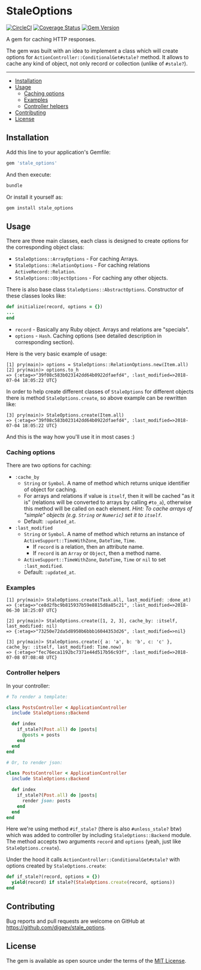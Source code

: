 # StaleOptions

[![CircleCI](https://dl.circleci.com/status-badge/img/gh/digaev/stale_options/tree/master.svg?style=svg)](https://dl.circleci.com/status-badge/redirect/gh/digaev/stale_options/tree/master)
[![Coverage Status](https://coveralls.io/repos/github/digaev/stale_options/badge.svg?branch=master)](https://coveralls.io/github/digaev/stale_options?branch=master)
[![Gem Version](https://badge.fury.io/rb/stale_options.svg)](https://badge.fury.io/rb/stale_options)

A gem for caching HTTP responses.

The gem was built with an idea to implement a class which will create options for `ActionController::ConditionalGet#stale?` method. It allows to cache any kind of object, not only record or collection (unlike of `#stale?`).

___

* [Installation](#installation)
* [Usage](#usage)
  * [Caching options](#caching-options)
  * [Examples](#examples)
  * [Controller helpers](#controller-helpers)
* [Contributing](#contributing)
* [License](#license)

## Installation

Add this line to your application's Gemfile:

```ruby
gem 'stale_options'
```

And then execute:

```sh
bundle
```

Or install it yourself as:

```sh
gem install stale_options
```

## Usage

There are three main classes, each class is designed to create options for the corresponding object class:

* `StaleOptions::ArrayOptions` - For caching Arrays.
* `StaleOptions::RelationOptions` - For caching relations `ActiveRecord::Relation`.
* `StaleOptions::ObjectOptions` - For caching any other objects.

There is also base class `StaleOptions::AbstractOptions`. Constructor of these classes looks like:

```ruby
def initialize(record, options = {})
...
end
```

* `record` - Basically any Ruby object. Arrays and relations are "specials".
* `options` - `Hash`. Caching options (see detailed description in corresponding section).

Here is the very basic example of usage:

```
[1] pry(main)> options = StaleOptions::RelationOptions.new(Item.all)
[2] pry(main)> options.to_h
=> {:etag=>"39f08c583b023142dd64b0922dfaefd4", :last_modified=>2018-07-04 18:05:22 UTC}
```

In order to help create different classes of `StaleOptions` for different objects there is method `StaleOptions.create`, so above example can be rewritten like:

```
[3] pry(main)> StaleOptions.create(Item.all)
=> {:etag=>"39f08c583b023142dd64b0922dfaefd4", :last_modified=>2018-07-04 18:05:22 UTC}
```

And this is the way how you'll use it in most cases :)

### Caching options

There are two options for caching:

* `:cache_by`
  * `String` or `Symbol`. A name of method which returns unique identifier of object for caching.
  * For arrays and relations if value is `itself`, then it will be cached "as it is" (relations will be converted to arrays by calling `#to_a`), otherwise this method will be called on each element. *Hint: To cache arrays of "simple" objects (e.g. `String` or `Numeric`) set it to `itself`*.
  * Default: `:updated_at`.
* `:last_modified`
  * `String` or `Symbol`. A name of method which returns an instance of `ActiveSupport::TimeWithZone`, `DateTime`, `Time`.
    * If `record` is a relation, then an attribute name.
    * If `record` is an `Array` or `Object`, then a method name.
  * `ActiveSupport::TimeWithZone`, `DateTime`, `Time` or `nil` to set `:last_modified`.
  * Default: `:updated_at`.

### Examples

```
[1] pry(main)> StaleOptions.create(Task.all, last_modified: :done_at)
=> {:etag=>"ce8d2fbc9b815937b59e8815d8a85c21", :last_modified=>2018-06-30 18:25:07 UTC}

[2] pry(main)> StaleOptions.create([1, 2, 3], cache_by: :itself, last_modified: nil)
=> {:etag=>"73250e72da5d8950b6bbb16044353d26", :last_modified=>nil}

[3] pry(main)> StaleOptions.create({ a: 'a', b: 'b', c: 'c' }, cache_by: :itself, last_modified: Time.now)
=> {:etag=>"fec76eca1192bc7371e44d517b56c93f", :last_modified=>2018-07-08 07:08:48 UTC}
```

### Controller helpers

In your controller:

```ruby
# To render a template:

class PostsController < ApplicationController
  include StaleOptions::Backend

  def index
    if_stale?(Post.all) do |posts|
      @posts = posts
    end
  end
end

# Or, to render json:

class PostsController < ApplicationController
  include StaleOptions::Backend

  def index
    if_stale?(Post.all) do |posts|
      render json: posts
    end
  end
end
```

Here we're using method `#if_stale?` (there is also `#unless_stale?` btw) which was added to controller by including `StaleOptions::Backend` module. The method accepts two arguments `record` and `options` (yeah, just like `StaleOptions.create`).

Under the hood it calls `ActionController::ConditionalGet#stale?` with options created by `StaleOptions.create`:

```ruby
def if_stale?(record, options = {})
  yield(record) if stale?(StaleOptions.create(record, options))
end
```

## Contributing

Bug reports and pull requests are welcome on GitHub at https://github.com/digaev/stale_options.

## License

The gem is available as open source under the terms of the [MIT License](https://opensource.org/licenses/MIT).
